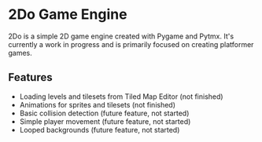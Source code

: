 # 2Do Game Engine
2Do is a simple 2D game engine created with Pygame and Pytmx. It's currently a work in progress and is primarily focused on creating platformer games.

## Features

* Loading levels and tilesets from Tiled Map Editor (not finished)
* Animations for sprites and tilesets (not finished)
* Basic collision detection (future feature, not started)
* Simple player movement (future feature, not started)
* Looped backgrounds (future feature, not started)